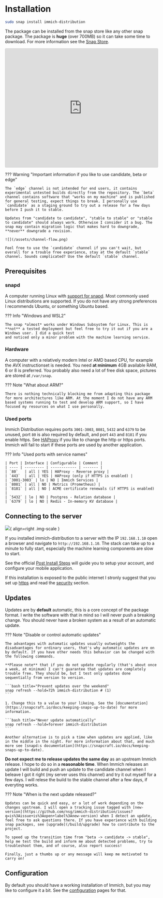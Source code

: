 # Installation

``` bash title="Install Immich Distribution"
sudo snap install immich-distribution
```

The package can be installed from the snap store like any other snap package. The package is **huge** (over 700MB) so it can take some time to download. For more information see the [Snap Store](https://snapcraft.io/immich-distribution).

<iframe src="https://snapcraft.io/immich-distribution/embedded?channels=true" frameborder="0" width="100%" height="390px" style="border: 1px solid #CCC; border-radius: 2px;"></iframe>

??? Warning "Important information if you like to use candidate, beta or edge"

    The `edge` channel is not intended for end users, it contains experimental untested builds directly from the repository. The `beta` channel contains software that "works on my machine" and is published for general testing, expect things to break. I personally use `candidate` as a staging ground to try out a release for a few days before I push it to stable.

    Updates from "candidate to candidate", "stable to stable" or "stable to candidate" should always work. Otherwise I consider it a bug. The snap may contain migration logic that makes hard to downgrade, **never** downgrade a revision.

    ![](/assets/channel-flow.png)

    Feel free to use the `candidate` channel if you can't wait, but overall for a trouble free experience, stay at the default `stable` channel. Sounds complicated? Use the default `stable` channel.

## Prerequisites

### snapd

A computer running Linux with [support for snapd](https://snapcraft.io/docs/installing-snapd). Most commonly used Linux distributions are supported. If you do not have any strong preferences I recommends Ubuntu, or something Ubuntu based.

??? Info "Windows and WSL2"

    The snap *almost* works under Windows Subsystem for Linux. This is **not** a tested deployment but feel free to try it out if you are a Windows user. I did a quick test
    and noticed only a minor problem with the machine learning service.

### Hardware

A computer with a relatively modern Intel or AMD based CPU, for example the AVX instructionset is needed. You need **at minimum** 4GB available RAM, 6 or 8 is preferred. You probably also need a lot of free disk space, pictures are stored at `/var/snap`.

??? Note "What about ARM?"

    There is nothing technically blocking me from adapting this package for more architectures like ARM. At the moment I do not have any ARM based systems running to test and develop ARM support, so I have focused my resources on what I use personally.

### Used ports

Immich Distribution requires ports `3001-3003`, `8081`, `5432` and `6379` to be unused, port `80` is also required by default, and port `443` and `8181` if you enable https. See [HAProxy](configuration/haproxy.md) if you like to change the http or https ports. Immich will fail to start if these ports are used by another application.

??? Info "Used ports with service names"

    | Port | Interface | Configurable | Comment |
    | ---- | --------- | ------------ | ------- |
    | `80`   | all | YES | HAProxy - Reverse proxy |
    | `443`  | all | YES | HAProxy (only if HTTPS is enabled) |
    | `3001-3003` | lo | NO | Immich Services |
    | `8081` | all | NO | Metrics (Prometheus) |
    | `8181` | all | NO | ACME certificate renewals (if HTTPS is enabled) |
    | `5432` | lo | NO | Postgres - Relation database |
    | `6379` | lo | NO | Redis - In-memory KV database |

## Connecting to the server

![](/assets/immich-loading.png){ align=right .img-scale }

If you installed immich-distribution to a server with the IP `192.168.1.10` open a browser and navigate to `http://192.168.1.10`. The stack can take up to a minute to fully start, especially the machine learning components are slow to start.

See the official [Post Install Steps](https://immich.app/docs/install/post-install) will guide you to setup your account, and configure your mobile application.

If this installation is exposed to the public internet I stronly suggest that you set up [https](/configuration/https) and read the [security](/configuration/security) section.

## Updates

Updates are by **default** automatic, this is a core concept of the package format. I write the software with that in mind so I will never push a breaking change. You should never have a broken system as a result of an automatic update.

??? Note "Disable or control automatic updates"

    The advantages with automatic updates usually outweights the disadvantages for ordinary users, that's why automatic updates are on by default. If you have other needs this behavior can be changed with the following commands.

    **Please note** that if you do not update regularly (that's about once a week, at minimum) I can't guarantee that updates are completely trouble free. They should be, but I test only updates done sequentially from version to version.
    
    ```bash title="Prevent updates over the weekend"
    snap refresh --hold=72h immich-distribution # (1)
    ```

    1. Change this to a value to your likeing. See the [documentation](https://snapcraft.io/docs/keeping-snaps-up-to-date) for more information.

    ```bash title="Never update automatically"
    snap refresh --hold=forever immich-distribution
    ```

    Another alternative is to pick a time when updates are applied, like in the middle in the night. For more information about that, and much more see [snapd:s documentation](https://snapcraft.io/docs/keeping-snaps-up-to-date).

**Do not expect me to release updates the same day** as an upstream Immich release. I hope to do so in a **reasonable time**. When Immich releases an update I will build and push an update to the candidate channel when I beleave I got it right (my server uses this channel) and try it out myself for a few days. I will relese the build to the stable channel after a few days, if everyting works.

??? Note "When is the next update released?"

    Updates can be quick and easy, or a lot of work depending on the changes upstream. I will open a tracking issue tagged with [new-version](https://github.com/nsg/immich-distribution/issues?q=is%3Aissue+is%3Aopen+label%3Anew-version) when I detect an update, feel free to ask questions there. If you have experience with building snap packages, see [upgrade](/build/upgrade) how to contribute to the project.

    To speed up the transition time from "beta -> candidate -> stable", help me test the build and inform me about detected problems, try to troubleshoot them, and of course, also report success!

    Finally, just a thumbs up or any message will keep me motivated to carry on!

## Configuration

By default you should have a working installation of Immich, but you may like to configure it a bit. See the [configuration](/configuration/) pages for that.
